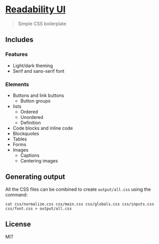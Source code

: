 # [Readability UI](https://themindstorm.github.io/readability-ui/)
> Simple CSS boilerplate

## Includes
### Features
- Light/dark theming
- Serif and sans-serif font

### Elements
- Buttons and link buttons
  - Button groups
- lists
  - Ordered
  - Unordered
  - Definition
- Code blocks and inline code
- Blockquotes
- Tables
- Forms
- Images
  - Captions
  - Centering images

## Generating output
All the CSS files can be combined to create `output/all.css` using the command:

```
cat css/normalize.css css/main.css css/globals.css css/inputs.css css/font.css > output/all.css
```

## License
MIT